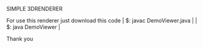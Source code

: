SIMPLE 3DRENDERER

For use this renderer just download this code
| $: javac DemoViewer.java |
| $: java DemoViewer |

Thank you

